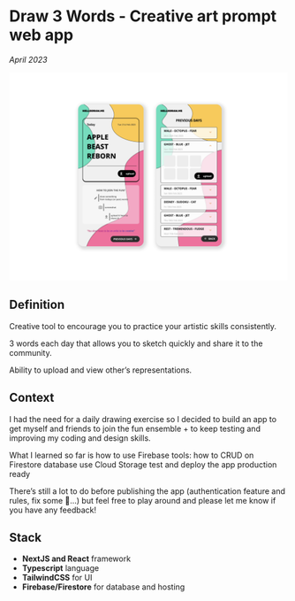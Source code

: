 # Draw 3 Words - Creative art prompt  web app

_April 2023_

![draw3words01](assets/draw3words-v01.png)

## Definition

Creative tool to encourage you to practice your artistic skills consistently.

3 words each day that allows you to sketch quickly and share it to the community.

Ability to upload and view other’s representations.

## Context

I had the need for a daily drawing exercise so I decided to build an app to get myself and friends to join the fun ensemble + to keep testing and improving my coding and design skills.

What I learned so far is how to use Firebase tools:
how to CRUD on Firestore database
use Cloud Storage
test and deploy the app production ready

There’s still a lot to do before publishing the app (authentication feature and rules, fix some 🐞...) but feel free to play around and please let me know if you have any feedback!

## Stack

- **NextJS and React** framework
- **Typescript** language
- **TailwindCSS** for UI
- **Firebase/Firestore** for database and hosting
